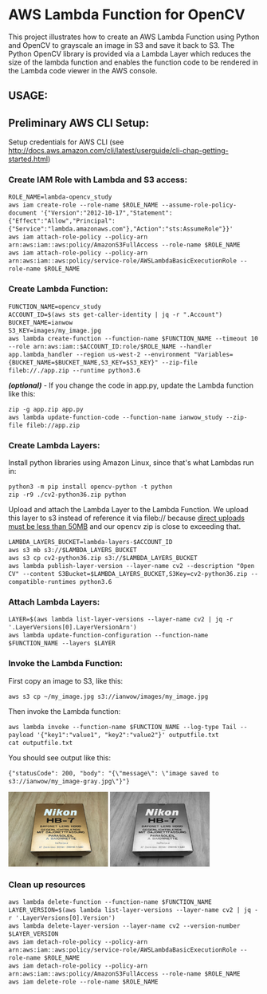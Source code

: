 # AWS Lambda Function for OpenCV

This project illustrates how to create an AWS Lambda Function using Python and OpenCV to grayscale an image in S3 and save it back to S3. The Python OpenCV library is provided via a Lambda Layer which reduces the size of the lambda function and enables the function code to be rendered in the Lambda code viewer in the AWS console.

## USAGE:

## Preliminary AWS CLI Setup: 
Setup credentials for AWS CLI (see http://docs.aws.amazon.com/cli/latest/userguide/cli-chap-getting-started.html)

### Create IAM Role with Lambda and S3 access:

```
ROLE_NAME=lambda-opencv_study
aws iam create-role --role-name $ROLE_NAME --assume-role-policy-document '{"Version":"2012-10-17","Statement":{"Effect":"Allow","Principal":{"Service":"lambda.amazonaws.com"},"Action":"sts:AssumeRole"}}'
aws iam attach-role-policy --policy-arn arn:aws:iam::aws:policy/AmazonS3FullAccess --role-name $ROLE_NAME
aws iam attach-role-policy --policy-arn arn:aws:iam::aws:policy/service-role/AWSLambdaBasicExecutionRole --role-name $ROLE_NAME
```

### Create Lambda Function:
```
FUNCTION_NAME=opencv_study
ACCOUNT_ID=$(aws sts get-caller-identity | jq -r ".Account")
BUCKET_NAME=ianwow
S3_KEY=images/my_image.jpg
aws lambda create-function --function-name $FUNCTION_NAME --timeout 10 --role arn:aws:iam::$ACCOUNT_ID:role/$ROLE_NAME --handler app.lambda_handler --region us-west-2 --environment "Variables={BUCKET_NAME=$BUCKET_NAME,S3_KEY=$S3_KEY}" --zip-file fileb://./app.zip --runtime python3.6
```

***(optional)*** - If you change the code in app.py, update the Lambda function like this:
```
zip -g app.zip app.py
aws lambda update-function-code --function-name ianwow_study --zip-file fileb://app.zip
```

### Create Lambda Layers:
Install python libraries using Amazon Linux, since that's what Lambdas run in:
```
python3 -m pip install opencv-python -t python
zip -r9 ./cv2-python36.zip python
```

Upload and attach the Lambda Layer to the Lambda Function. We upload this layer to s3 instead of reference it via fileb:// because [direct uploads must be less than 50MB](https://docs.aws.amazon.com/lambda/latest/dg/limits.html) and our opencv zip is close to exceeding that.
```
LAMBDA_LAYERS_BUCKET=lambda-layers-$ACCOUNT_ID
aws s3 mb s3://$LAMBDA_LAYERS_BUCKET
aws s3 cp cv2-python36.zip s3://$LAMBDA_LAYERS_BUCKET
aws lambda publish-layer-version --layer-name cv2 --description "Open CV" --content S3Bucket=$LAMBDA_LAYERS_BUCKET,S3Key=cv2-python36.zip --compatible-runtimes python3.6
```

### Attach Lambda Layers:

```
LAYER=$(aws lambda list-layer-versions --layer-name cv2 | jq -r '.LayerVersions[0].LayerVersionArn')
aws lambda update-function-configuration --function-name $FUNCTION_NAME --layers $LAYER
```

### Invoke the Lambda Function:
First copy an image to S3, like this:
```
aws s3 cp ~/my_image.jpg s3://ianwow/images/my_image.jpg
```
Then invoke the Lambda function:
```
aws lambda invoke --function-name $FUNCTION_NAME --log-type Tail --payload '{"key1":"value1", "key2":"value2"}' outputfile.txt
cat outputfile.txt
```

You should see output like this:
```
{"statusCode": 200, "body": "{\"message\": \"image saved to s3://ianwow/my_image-gray.jpg\"}"}
```

<img src=my_image.jpg width="200"> <img src=my_image-gray.jpg width="200">

### Clean up resources
```
aws lambda delete-function --function-name $FUNCTION_NAME
LAYER_VERSION=$(aws lambda list-layer-versions --layer-name cv2 | jq -r '.LayerVersions[0].Version')
aws lambda delete-layer-version --layer-name cv2 --version-number $LAYER_VERSION
aws iam detach-role-policy --policy-arn arn:aws:iam::aws:policy/service-role/AWSLambdaBasicExecutionRole --role-name $ROLE_NAME
aws iam detach-role-policy --policy-arn arn:aws:iam::aws:policy/AmazonS3FullAccess --role-name $ROLE_NAME
aws iam delete-role --role-name $ROLE_NAME
```